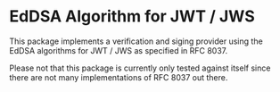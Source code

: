 EdDSA Algorithm for JWT / JWS
=============================

This package implements a verification and siging provider using the EdDSA algorithms for JWT / JWS as specified in RFC 8037.

Please not that this package is currently only tested against itself since there are not many implementations of RFC 8037 out there.